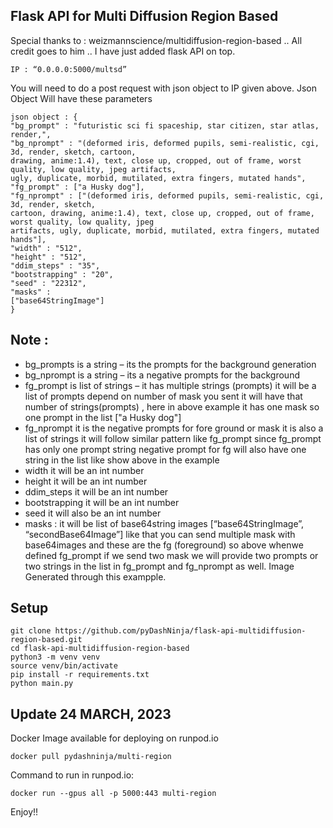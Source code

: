 ## Flask API for Multi Diffusion Region Based

Special thanks to : weizmannscience/multidiffusion-region-based .. All credit goes to him .. I have just added flask API on top.

```
IP : “0.0.0.0:5000/multsd”
```
You will need to do a post request with json object to IP given above.
Json Object Will have these parameters 
```
json object : {
"bg_prompt" : "futuristic sci fi spaceship, star citizen, star atlas, render,",
"bg_nprompt" : "(deformed iris, deformed pupils, semi-realistic, cgi, 3d, render, sketch, cartoon,
drawing, anime:1.4), text, close up, cropped, out of frame, worst quality, low quality, jpeg artifacts,
ugly, duplicate, morbid, mutilated, extra fingers, mutated hands",
"fg_prompt" : ["a Husky dog"],
"fg_nprompt" : ["(deformed iris, deformed pupils, semi-realistic, cgi, 3d, render, sketch,
cartoon, drawing, anime:1.4), text, close up, cropped, out of frame, worst quality, low quality, jpeg
artifacts, ugly, duplicate, morbid, mutilated, extra fingers, mutated hands"],
"width" : "512",
"height" : "512",
"ddim_steps" : "35",
"bootstrapping" : "20",
"seed" : "22312",
"masks" :
["base64StringImage"]
}
```

## Note :
* bg_prompts is a string – its the prompts for the background generation
* bg_nprompt is a string – its a negative prompts for the background
* fg_prompt is list of strings – it has multiple strings (prompts) it will be a list of prompts depend on
number of mask you sent it will have that number of strings(prompts) , here in above example it has
one mask so one prompt in the list ["a Husky dog"]
* fg_nprompt it is the negative prompts for fore ground or mask it is also a list of strings it will follow
similar pattern like fg_prompt since fg_prompt has only one prompt string negative prompt for fg will
also have one string in the list like show above in the example
* width it will be an int number
* height it will be an int number
* ddim_steps it will be an int number
* bootstrapping it will be an int number
* seed it will also be an int number
* masks : it will be list of base64string images [“base64StringImage”, “secondBase64Image”] like
that you can send multiple mask with base64images and these are the fg (foreground) so above whenwe defined fg_prompt if we send two mask we will provide two prompts or two strings in the list in
fg_prompt and fg_nprompt as well.
Image Generated through this exampple.


## Setup

```
git clone https://github.com/pyDashNinja/flask-api-multidiffusion-region-based.git
cd flask-api-multidiffusion-region-based
python3 -m venv venv
source venv/bin/activate
pip install -r requirements.txt
python main.py
```
## Update 24 MARCH, 2023

Docker Image available for deploying on runpod.io

```
docker pull pydashninja/multi-region
```

Command to run in runpod.io:


```
docker run --gpus all -p 5000:443 multi-region
```


Enjoy!!
